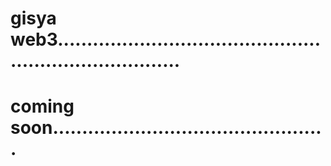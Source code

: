 # gisya web3..........................................................................
# coming soon...............................................
